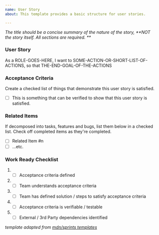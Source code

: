```yaml
---
name: User Story
about: This template provides a basic structure for user stories.

---
```

_The title should be a concise summary of the nature of the story, **NOT the story itself. All sections are required. **_

### User Story
As a ROLE-GOES-HERE, I want to SOME-ACTION-OR-SHORT-LIST-OF-ACTIONS, so that THE-END-GOAL-OF-THE-ACTIONS

### Acceptance Criteria
Create a checked list of things that demonstrate this user story is satisfied.

- [ ] This is something that can be verified to show that this user story is satisfied.

### Related Items
If decomposed into tasks, features and bugs, list them below in a checked list.
Check off completed items as they're completed.

- [ ] Related Item #n
- [ ] ...etc.

### Work Ready Checklist
1. - [ ] Acceptance criteria defined
2. - [ ] Team understands acceptance criteria
3. - [ ] Team has defined solution / steps to satisfy acceptance criteria
4. - [ ] Acceptance criteria is verifiable / testable
5. - [ ] External / 3rd Party dependencies identified 

*template adapted from [mdn/sprints templates](https://raw.githubusercontent.com/mdn/sprints/master/.github/ISSUE_TEMPLATE/user-story-template.md)*